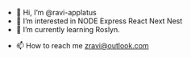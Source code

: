 - 👋 Hi, I’m @ravi-applatus
- 👀 I’m interested in NODE Express React Next Nest
- 🌱 I’m currently learning Roslyn.
<!-- - 💞️ I’m looking to collaborate on ... -->
- 📫 How to reach me zravi@outlook.com

<!---
ravi-applatus/ravi-applatus is a ✨ special ✨ repository because its `README.md` (this file) appears on your GitHub profile.
You can click the Preview link to take a look at your changes.
--->
